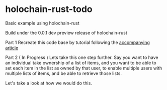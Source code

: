 # holochain-rust-todo

Basic example using holochain-rust

Build under the 0.0.1 dev preview release of holochain-rust

Part 1
Recreate this code base by tutorial following the [accompanying article](https://hackmd.io/jwdkYitQQGCJX3THfxO-2A#)

Part 2 ( In Progress )
Lets take this one step further. Say you want to have an individual take ownership of a list of items, and you want to be able to set each item in the list as owned by that user, to enable multiple users with multiple lists of items, and be able to retrieve those lists.

Let's take a look at how we would do this.
